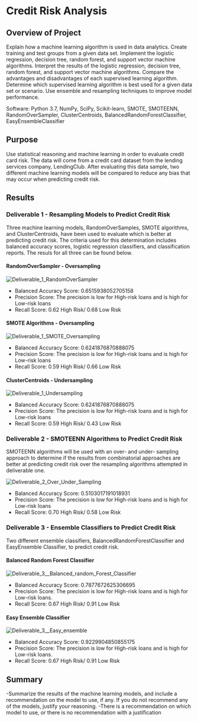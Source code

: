 # Credit Risk Analysis

## Overview of Project

Explain how a machine learning algorithm is used in data analytics.
Create training and test groups from a given data set.
Implement the logistic regression, decision tree, random forest, and support vector machine algorithms.
Interpret the results of the logistic regression, decision tree, random forest, and support vector machine algorithms.
Compare the advantages and disadvantages of each supervised learning algorithm.
Determine which supervised learning algorithm is best used for a given data set or scenario.
Use ensemble and resampling techniques to improve model performance.

Software: Python 3.7, NumPy, SciPy, Scikit-learn, SMOTE, SMOTEENN, RandomOverSampler, ClusterCentroids, BalancedRandomForestClassifier, EasyEnsembleClassifier

## Purpose 
Use statistical reasoning and machine learning in order to evaluate credit card risk. The data will come from a credit card dataset from the lending services company, LendingClub. After evaluating this data sample, two different machine learning models will be compared to reduce any bias that may occur when predicting credit risk.  

## Results 

### Deliverable 1 - Resampling Models to Predict Credit Risk
Three machine learning models, RandomOverSamples, SMOTE algorithms, and ClusterCentroids, have been used to evaluate which is better at predicting credit risk. The criteria used for this determination includes balanced accuracy scores, logistic regression classifiers, and classification reports. The resuls for all three can be found below. 

#### RandomOverSampler - Oversampling
![Deliverable_1_RandomOverSampler](https://user-images.githubusercontent.com/88064181/143730265-36c85d52-5143-4a46-93f9-ece1dba2dce8.png)


* Balanced Accuracy Score: 0.6515938052705158
* Precision Score: The precision is low for High-risk loans and is high for Low-risk loans
* Recall Score: 0.62 High Risk/ 0.68 Low Risk
 
#### SMOTE Algorithms - Oversampling
![Deliverable_1_SMOTE_Oversampling](https://user-images.githubusercontent.com/88064181/143730272-7ffeb2a1-8119-4f5f-a8f7-e0f3e43ea983.png)


* Balanced Accuracy Score: 0.6241876870888075
* Precision Score: The precision is low for High-risk loans and is high for Low-risk loans
* Recall Score: 0.59 High Risk/ 0.66 Low Risk

#### ClusterCentroids - Undersampling
![Deliverable_1_Undersampling](https://user-images.githubusercontent.com/88064181/143730280-0d3af227-2045-4665-99ea-b14a7fa9fc5f.png)


* Balanced Accuracy Score: 0.6241876870888075
* Precision Score: The precision is low for High-risk loans and is high for Low-risk loans
* Recall Score: 0.59 High Risk/ 0.43 Low Risk

### Deliverable 2 - SMOTEENN Algorithms to Predict Credit Risk

SMOTEENN algorithms will be used with an over- and under- sampling approach to determine if the results from combinatorial approaches are better at predicting credit risk over the resampling algorithms attempted in deliverable one.

![Deliverable_2_Over_Under_Sampling](https://user-images.githubusercontent.com/88064181/143730283-644839fc-b27b-44e1-ad7e-8c3cce6dcafb.png)


* Balanced Accuracy Score: 0.5103017191018931
* Precision Score: The precision is low for High-risk loans and is high for Low-risk loans
* Recall Score: 0.70 High Risk/ 0.58 Low Risk


### Deliverable 3 - Ensemble Classifiers to Predict Credit Risk

Two different ensemble classifiers, BalancedRandomForestClassifier and EasyEnsemble Classifier, to predict credit risk. 

#### Balanced Random Forest Classifier
![Deliverable_3__Balanced_random_Forest_Classifier](https://user-images.githubusercontent.com/88064181/143730286-a704bcd8-c044-4301-b8f3-b2aca9f574ba.png)


* Balanced Accuracy Score: 0.7877672625306695
* Precision Score: The precision is low for High-risk loans and is high for Low-risk loans.
* Recall Score: 0.67 High Risk/ 0.91 Low Risk

#### Easy Ensemble Classifier
![Deliverable_3__Easy_ensemble](https://user-images.githubusercontent.com/88064181/143730287-58224f90-4bca-4108-be80-04ddca14a744.png)


* Balanced Accuracy Score: 0.9229904850855175
* Precision Score: The precision is low for High-risk loans and is high for Low-risk loans.
* Recall Score: 0.67 High Risk/ 0.91 Low Risk

## Summary
-Summarize the results of the machine learning models, and include a recommendation on the model to use, if any. If you do not recommend any of the models, justify your reasoning.
-There is a recommendation on which model to use, or there is no recommendation with a justification
 
